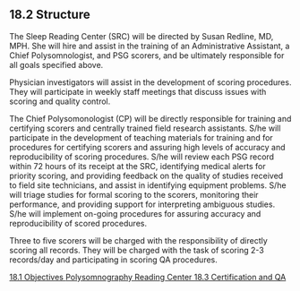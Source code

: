 ## 18.2 Structure

The Sleep Reading Center (SRC) will be directed by Susan Redline, MD, MPH.  She will hire and assist in the training of an Administrative Assistant, a Chief Polysomnologist, and PSG scorers, and be ultimately responsible for all goals specified above.

Physician investigators will assist in the development of scoring procedures.  They will participate in weekly staff meetings that discuss issues with scoring and quality control.

The Chief Polysomonologist (CP) will be directly responsible for training and certifying scorers and centrally trained field research assistants.  S/he will participate in the development of teaching materials for training and for procedures for certifying scorers and assuring high levels of accuracy and reproducibility of scoring procedures.  S/he will review each PSG record within 72 hours of its receipt at the SRC, identifying medical alerts for priority scoring, and providing feedback on the quality of studies received to field site technicians, and assist in identifying equipment problems.   S/he will triage studies for formal scoring to the scorers, monitoring their performance, and providing support for interpreting ambiguous studies.  S/he will implement on-going procedures for assuring accuracy and reproducibility of scored procedures.

Three to five scorers will be charged with the responsibility of directly scoring all records.  They will be charged with the task of scoring 2-3 records/day and participating in scoring QA procedures.



<div class="center">
<div class="btn-group">
  <a href=":pages_path:/manuals/psg-reading-center/18-01-objectives.md" class="btn btn-default">
    <span class="glyphicon glyphicon-chevron-left"></span>
    18.1 Objectives
  </a>

  <a href=":pages_path:/manuals/psg-reading-center" class="btn btn-default">
    <span class="glyphicon glyphicon-chevron-up"></span>
    Polysomnography Reading Center
  </a>

  <a href=":pages_path:/manuals/psg-reading-center/18-03-certification-and-qa.md" class="btn btn-success">
    18.3 Certification and QA
    <span class="glyphicon glyphicon-chevron-right"></span>
  </a>
</div>
</div>
